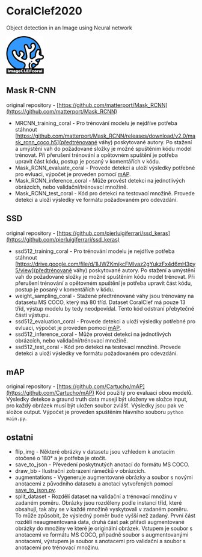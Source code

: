 # CoralClef2020
Object detection in an Image using Neural network

<img src="assets/imageclefcoral_logo.gif" width="100" height="100">


## Mask R-CNN
original repository - [https://github.com/matterport/Mask_RCNN](https://github.com/matterport/Mask_RCNN)
- MRCNN_training_coral - Pro trénování modelu je nejdříve potřeba stáhnout [https://github.com/matterport/Mask_RCNN/releases/download/v2.0/mask_rcnn_coco.h5](předtrénované váhy) poskytované autory. Po stažení a umýstění vah do požadované složky je možné spuštěním kódu model trénovat. Při přerušení trénování a opětovném spuštění je potřeba upravit část kódu, postup je posaný v komentářích v kódu.
- Mask_RCNN_evaluate_coral - Provede detekci a uloží výsledky potřebné pro evluaci, výpočet je proveden pomocí [mAP](mAP/).
- Mask_RCNN_inference_coral - Může provést detekci na jednotlivých obrázcích, nebo validační/trénovací množině. 
- Mask_RCNN_test_coral - Kód pro detekci na testovací množině. Provede detekci a uloží výsledky ve formátu požadovaném pro odevzdání.

## SSD
original repository - [https://github.com/pierluigiferrari/ssd_keras](https://github.com/pierluigiferrari/ssd_keras)
- ssd512_training_coral - Pro trénování modelu je nejdříve potřeba stáhnout [https://drive.google.com/file/d/1IJWZKmjkcFMlvaz2gYukzFx4d6mH3py5/view](předtrénované váhy) poskytované autory.  Po stažení a umýstění vah do požadované složky je možné spuštěním kódu model trénovat. Při přerušení trénování a opětovném spuštění je potřeba upravit část kódu, postup je posaný v komentářích v kódu.
- weight_sampling_coral - Stažené předtrénované váhy jsou trénovány na datasetu MS COCO, který má 80 tříd. Dataset CoralClef má pouze 13 tříd, výstup modelu by tedy neodpovídal. Tento kód odstraní přebytečné části výstupu.
- ssd512_evaluation_coral - Provede detekci a uloží výsledky potřebné pro evluaci, výpočet je proveden pomocí [mAP](mAP/).
- ssd512_inference_coral - Může provést detekci na jednotlivých obrázcích, nebo validační/trénovací množině.
- ssd512_test_coral - Kód pro detekci na testovací množině. Provede detekci a uloží výsledky ve formátu požadovaném pro odevzdání.

## mAP
original repository - [https://github.com/Cartucho/mAP](https://github.com/Cartucho/mAP)
Kód použitý pro evaluaci obou modelů. Výsledky detekce a graund truth data musejí být uloženy ve složce input, pro každý obrázek musí být uložen soubor zvlášť. Výsledky jsou pak ve složce output. Výpočet je proveden spuštěním hlavního souboru `python main.py`.


## ostatni
- flip_img - Některé obrázky v datasetu jsou vzhledem k anotacím otočené o 180° a je potřeba je otočit.
- save_to_json - Převedení poskytnutých anotací do formátu MS COCO.
- draw_bb - Ilustrační zobrazení rámečků v obrázcích.
- augmentations - Vygeneruje augmentované obrázky a soubor s novými anotacemi z původního datasetu a anotací vytvořených pomocí [save_to_json.py](ostatni/save_to_json.py). 
- split_dataset - Rozdělí dataset na validační a trénovací množinu v zadaném poměru. Obrázky jsou rozděleny podle instancí tříd, které obsahují, tak aby se v každé množině vyskytovali v zadaném poměru. To může způsobit, že výsledný poměr bude vyšší než zadaný. První část rozdělí neaugmentovaná data, druhá část pak přiřadí augmentované obrázky do množiny ve které je originální obrázek. Vstupem je soubor s anotacemi ve formátu MS COCO, případně soubor s augmentovanými anotacemi, výstupem je soubor s anotacemi pro validační a soubor s anotacemi pro trénovací množinu.


